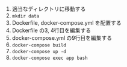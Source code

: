 1. 適当なディレクトリに移動する
2. `mkdir data`
3. Dockerfile, docker-compose.yml を配置する
4. Dockerfile の3, 4行目を編集する
5. docker-compose.yml の9行目を編集する
6. `docker-compose build`
7. `docker-compose up -d`
8. `docker-compose exec app bash`
